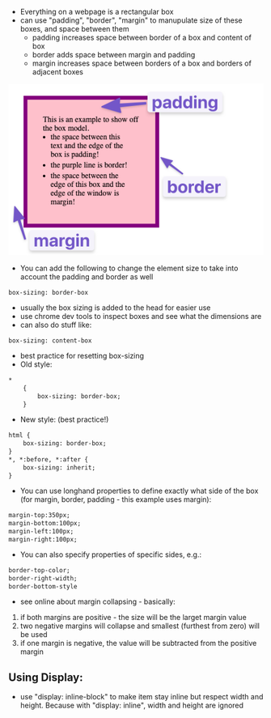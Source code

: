 - Everything on a webpage is a rectangular box
- can use "padding", "border", "margin" to manupulate size of these boxes, and space between them
    - padding increases space between border of a box and content of box
    - border adds space between margin and padding
    - margin increases space between borders of a box and borders of adjacent boxes

![img](./box%20model.png)

- You can add the following to change the element size to take into account the padding and border as well
```
box-sizing: border-box
```
- usually the box sizing is added to the head for easier use
- use chrome dev tools to inspect boxes and see what the dimensions are
- can also do stuff like:
```
box-sizing: content-box
```

- best practice for resetting box-sizing
- Old style:
```
*
    {
        box-sizing: border-box;
    }
```
- New style: (best practice!)
``` 
html {
    box-sizing: border-box;
}
*, *:before, *:after {
    box-sizing: inherit;
}
```

- You can use longhand properties to define exactly what side of the box (for margin, border, padding - this example uses margin):
```
margin-top:350px;
margin-bottom:100px;
margin-left:100px;
margin-right:100px;
```
- You can also specify properties of specific sides, e.g.:
```
border-top-color;
border-right-width;
border-bottom-style
```
- see online about margin collapsing - basically:
 1) if both margins are positive - the size will be the larget margin value
 2) two negative margins will collapse and smallest (furthest from zero) will be used
 3) if one margin is negative, the value will be subtracted from the positive margin

## Using Display:
- use "display: inline-block" to make item stay inline but respect width and height. Because with "display: inline", width and height are ignored